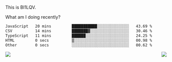 This is BI1LQV.

What am I doing recently?

<!--START_SECTION:waka-->

```txt
JavaScript   20 mins         ███████████░░░░░░░░░░░░░░   43.69 %
CSV          14 mins         ███████▓░░░░░░░░░░░░░░░░░   30.46 %
TypeScript   11 mins         ██████░░░░░░░░░░░░░░░░░░░   24.25 %
HTML         0 secs          ▒░░░░░░░░░░░░░░░░░░░░░░░░   00.98 %
Other        0 secs          ░░░░░░░░░░░░░░░░░░░░░░░░░   00.62 %
```

<!--END_SECTION:waka-->
<img align="right" src="https://github-readme-stats.vercel.app/api?username=bi1lqv&show_icons=true&count_private=true">

<img src="https://metrics.lecoq.io/bi1lqv?template=classic&base.activity=0&base.community=0&base.repositories=0&base.metadata=0&isocalendar=1&base=header%2C%20activity%2C%20community%2C%20repositories%2C%20metadata&base.indepth=false&base.hireable=false&isocalendar=false&isocalendar.duration=full-year&config.timezone=Asia%2FShanghai">
